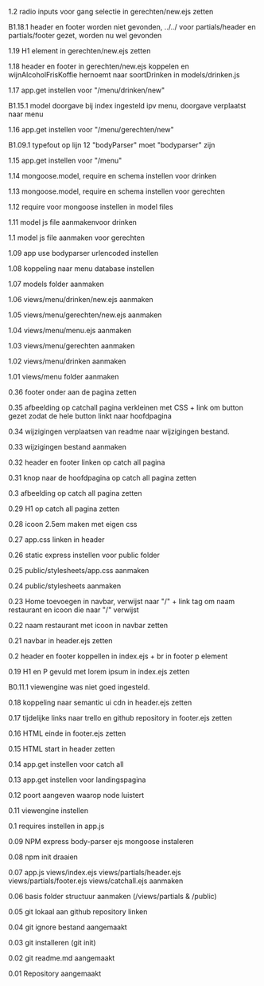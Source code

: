 1.2 radio inputs voor gang selectie in gerechten/new.ejs zetten

B1.18.1 header en footer worden niet gevonden, ../../ voor partials/header en  partials/footer gezet, worden nu wel gevonden

1.19 H1 element in gerechten/new.ejs zetten

1.18 header en footer in gerechten/new.ejs koppelen en wijnAlcoholFrisKoffie hernoemt naar soortDrinken in models/drinken.js

1.17 app.get instellen voor "/menu/drinken/new"

B1.15.1 model doorgave bij index ingesteld ipv menu, doorgave verplaatst naar menu

1.16 app.get instellen voor "/menu/gerechten/new"

B1.09.1 typefout op lijn 12 "bodyParser" moet "bodyparser" zijn

1.15 app.get instellen voor "/menu"

1.14 mongoose.model, require en schema instellen voor drinken

1.13 mongoose.model, require en schema instellen voor gerechten

1.12 require voor mongoose instellen in model files

1.11 model js file aanmakenvoor drinken

1.1 model js file aanmaken voor gerechten

1.09 app use bodyparser urlencoded instellen

1.08 koppeling naar menu database instellen

1.07 models folder aanmaken

1.06 views/menu/drinken/new.ejs aanmaken

1.05 views/menu/gerechten/new.ejs aanmaken

1.04 views/menu/menu.ejs aanmaken

1.03 views/menu/gerechten aanmaken

1.02 views/menu/drinken aanmaken

1.01 views/menu folder aanmaken

0.36 footer onder aan de pagina zetten

0.35 afbeelding op catchall pagina verkleinen met CSS + link om button gezet zodat de hele button linkt naar hoofdpagina

0.34 wijzigingen verplaatsen van readme naar wijzigingen bestand.

0.33 wijzigingen bestand aanmaken

0.32 header en footer linken op catch all pagina

0.31 knop naar de hoofdpagina op catch all pagina zetten

0.3 afbeelding op catch all pagina  zetten

0.29 H1 op catch all pagina zetten

0.28 icoon 2.5em maken met eigen css

0.27 app.css linken in header

0.26 static express instellen voor public folder

0.25 public/stylesheets/app.css aanmaken

0.24 public/stylesheets aanmaken

0.23 Home toevoegen in navbar, verwijst naar "/" + link tag om naam restaurant en icoon die naar "/" verwijst

0.22 naam restaurant met icoon in navbar zetten

0.21 navbar in header.ejs zetten

0.2 header en footer koppellen in index.ejs + br in footer p element 

0.19 H1 en P gevuld met lorem ipsum in index.ejs zetten

B0.11.1 viewengine was niet goed ingesteld.

0.18 koppeling naar semantic ui cdn in header.ejs zetten

0.17 tijdelijke links naar trello en github repository in footer.ejs zetten

0.16 HTML einde in footer.ejs zetten

0.15 HTML start in header zetten

0.14 app.get instellen voor catch all

0.13 app.get instellen voor landingspagina

0.12 poort aangeven waarop node luistert

0.11 viewengine instellen

0.1 requires instellen in app.js

0.09 NPM express body-parser ejs mongoose instaleren

0.08 npm init draaien

0.07 app.js views/index.ejs views/partials/header.ejs views/partials/footer.ejs views/catchall.ejs aanmaken

0.06 basis folder structuur aanmaken (/views/partials & /public)

0.05 git lokaal aan github repository linken

0.04 git ignore bestand aangemaakt

0.03 git installeren (git init)

0.02 git readme.md aangemaakt

0.01 Repository aangemaakt